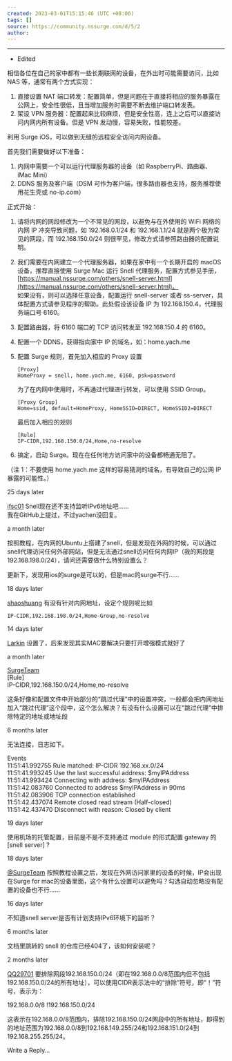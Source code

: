 ```yaml
---
created: 2023-03-01T15:15:46 (UTC +08:00)
tags: []
source: https://community.nssurge.com/d/5/2
author: 
---
```

---
-   Edited

相信各位在自己的家中都有一些长期联网的设备，在外出时可能需要访问，比如 NAS 等，通常有两个方式实现：

1.  直接设置 NAT 端口转发：配置简单，但是问题在于直接将相应的服务暴露在公网上，安全性很低，且当增加服务时需要不断去维护端口转发表。
2.  架设 VPN 服务器：配置起来比较麻烦，但是安全性高，连上之后可以直接访问内网内所有设备。但是 VPN 发动慢，容易失败，性能较差。

利用 Surge iOS，可以做到无缝的远程安全访问内网设备。

首先我们需要做好以下准备：

1.  内网中需要一个可以运行代理服务器的设备（如 RaspberryPi、路由器、iMac Mini）
2.  DDNS 服务及客户端（DSM 可作为客户端，很多路由器也支持，服务推荐使用花生壳或 no-ip.com）

正式开始：

1.  请将内网的网段修改为一个不常见的网段，以避免与在外使用的 WiFi 网络的内网 IP 冲突导致问题，如 192.168.0.1/24 和 192.168.1.1/24 就是两个极为常见的网段，而 192.168.150.0/24 则很罕见，修改方式请参照路由器的配置说明。
    
2.  我们需要在内网建立一个代理服务器，如果在家中有一个长期开启的 macOS 设备，推荐直接使用 Surge Mac 运行 Snell 代理服务，配置方式参见手册，[https://manual.nssurge.com/others/snell-server.html](https://manual.nssurge.com/others/snell-server.html)。  
    如果没有，则可以选择任意设备，配置运行 snell-server 或者 ss-server，具体配置方式请参见程序的帮助。此处假设该设备 IP 为 192.168.150.4，代理服务端口号 6160。
    
3.  配置路由器，将 6160 端口的 TCP 访问转发至 192.168.150.4 的 6160。
    
4.  配置一个 DDNS，获得指向家中 IP 的域名，如：home.yach.me
    
5.  配置 Surge 规则，首先加入相应的 Proxy 设置
    
    ```
    [Proxy]
    HomeProxy = snell, home.yach.me, 6160, psk=password
    ```
    
    为了在内网中使用时，不再通过代理进行转发，可以使用 SSID Group。
    
    ```
    [Proxy Group]
    Home=ssid, default=HomeProxy, HomeSSID=DIRECT, HomeSSID2=DIRECT
    ```
    
    最后加入相应的规则
    
    ```
    [Rule]
    IP-CIDR,192.168.150.0/24,Home,no-resolve
    ```
    
6.  搞定，启动 Surge。现在在任何地方访问家中的设备都畅通无阻了。
    

（注 1：不要使用 home.yach.me 这样的容易猜测的域名，有导致自己的公网 IP 暴露的可能性。）

25 days later

[ifsc01](https://community.nssurge.com/d/5/2) Snell现在还不支持监听IPv6地址吧……  
我在GitHub上提过，不过yachen没回复。

a month later

按照教程，在内网的Ubuntu上搭建了snell，但是发现在外网的时候，可以通过snell代理访问任何外部网站，但是无法通过snell访问任何内网IP（我的网段是192.168.198.0/24），请问还需要做什么特别设置么？

更新下，发现用ios的surge是可以的，但是mac的surge不行……

18 days later

[shaoshuang](https://community.nssurge.com/d/5/5) 有没有针对内网地址，设定个规则呢比如

```
IP-CIDR,192.168.198.0/24,Home-Group,no-resolve
```

14 days later

[Larkin](https://community.nssurge.com/d/5/6) 设置了，后来发现其实MAC要解决只要打开增强模式就好了

a month later

[SurgeTeam](https://community.nssurge.com/d/5/9)  
\[Rule\]  
IP-CIDR,192.168.150.0/24,Home,no-resolve

这条好像和配置文件中开始部分的“跳过代理”中的设置冲突，一般都会把内网地址加入“跳过代理”这个段中，这个怎么解决？有没有什么设置可以在“跳过代理”中排除特定的地址或地址段

6 months later

无法连接，日志如下。

Events  
11:51:41.992755 Rule matched: IP-CIDR 192.168.xx.0/24  
11:51:41.993245 Use the last successful address: $myIPAddress  
11:51:41.993424 Connecting with address: $myIPAddress  
11:51:42.083760 Connected to address $myIPAddress in 90ms  
11:51:42.083906 TCP connection established  
11:51:42.437074 Remote closed read stream (Half-closed)  
11:51:42.437470 Disconnect with reason: Closed by client

19 days later

使用机场的托管配置，目前是不是不支持通过 module 的形式配置 gateway 的 \[snell server\] ?

18 days later

[@SurgeTeam](https://community.nssurge.com/u/SurgeTeam) 按照教程设置之后，发现在外网访问家里的设备的时候，IP会出现在Surge for mac的设备里面，这个有什么设置可以避免吗？勾选自动忽略没有配置的设备也不行……

16 days later

不知道snell server是否有计划支持IPv6环境下的监听？

6 months later

文档里跳转的 snell 的仓库已经404了，该如何安装呢？

2 months later

[QQ29701](https://community.nssurge.com/d/5/10) 要排除网段192.168.150.0/24（即在192.168.0.0/8范围内但不包括192.168.150.0/24的所有地址），可以使用CIDR表示法中的“排除”符号，即“！”符号，表示为：

192.168.0.0/8 !192.168.150.0/24

这表示在192.168.0.0/8范围内，排除192.168.150.0/24网段中的所有地址，即得到的地址范围为192.168.0.0/8到192.168.149.255/24和192.168.151.0/24到192.168.255.255/24。

Write a Reply...
